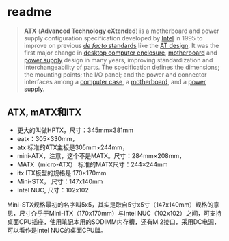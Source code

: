 # readme



> **ATX** (**Advanced Technology eXtended**) is a motherboard and power supply configuration specification developed by [Intel](https://en.wikipedia.org/wiki/Intel) in 1995 to improve on previous [*de facto* standards](https://en.wikipedia.org/wiki/De_facto_standard) like the [AT design](https://en.wikipedia.org/wiki/AT_(form_factor)). It was the first major change in [desktop computer enclosure](https://en.wikipedia.org/wiki/Computer_case), [motherboard](https://en.wikipedia.org/wiki/Motherboard) and [power supply](https://en.wikipedia.org/wiki/Power_supply_unit_(computer)) design in many years, improving standardization and interchangeability of parts. The specification defines the dimensions; the mounting points; the I/O panel; and the power and connector interfaces among a [computer case](https://en.wikipedia.org/wiki/Computer_case), a [motherboard](https://en.wikipedia.org/wiki/Motherboard), and a [power supply](https://en.wikipedia.org/wiki/Power_supply_unit_(computer)).


## ATX, mATX和ITX

- 更大的叫做HPTX，尺寸：345mm×381mm
- eatx：305×330mm，
- atx 标准的ATX主板是305mm×244mm，
- mini-ATX，注意，这个不是MATX。尺寸：284mm×208mm，
- MATX（micro-ATX） 标准的MATX尺寸：244×244mm 
- itx ITX板型的规格是 170×170mm
- Mini-STX， 尺寸：147x140mm
- Intel NUC, 尺寸：102x102

Mini-STX规格最初的名字叫5x5，其实是取自5寸x5寸（147x140mm）规格的意思，尺寸介乎于Mini-ITX（170x170mm）与Intel NUC（102x102）之间，可支持桌面CPU插座，使用笔记本用的SODIMM内存槽，还有M.2接口，采用DC电源，可以看作是Intel NUC的桌面CPU版。